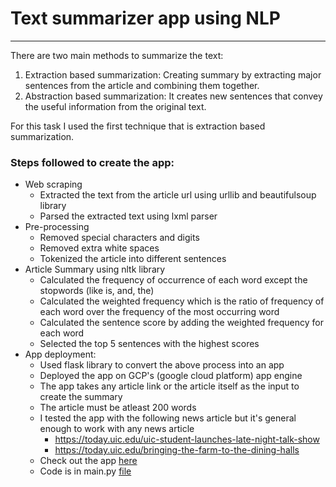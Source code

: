 # Text summarizer app using NLP

------

There are two main methods to summarize the text:
1. Extraction based summarization:
   Creating summary by extracting major sentences from the article and combining them together.
2. Abstraction based summarization:
   It creates new sentences that convey the useful information from the original text.

For this task I used the first technique that is extraction based summarization.

### Steps followed to create the app:
- Web scraping
  - Extracted the text from the article url using urllib and beautifulsoup library
  - Parsed the extracted text using lxml parser
- Pre-processing
  - Removed special characters and digits
  - Removed extra white spaces
  - Tokenized the article into different sentences
- Article Summary using nltk library
  - Calculated the frequency of occurrence of each word except the stopwords (like is, and, the)
  - Calculated the weighted frequency which is the ratio of frequency of each word over the frequency of the most
       occurring word
  - Calculated the sentence score by adding the weighted frequency for each word
  - Selected the top 5 sentences with the highest scores
- App deployment:
  - Used flask library to convert the above process into an app
  - Deployed the app on GCP's (google cloud platform) app engine
  - The app takes any article link or the article itself as the input to create the summary
  - The article must be atleast 200 words    
  - I tested the app with the following news article but it's general enough to work with any news article
    - https://today.uic.edu/uic-student-launches-late-night-talk-show
    - https://today.uic.edu/bringing-the-farm-to-the-dining-halls
  - Check out the app [here][]
  - Code is in main.py [file][]

<!-- external links -->
[file]:https://github.com/radhikesh/nlp_app/blob/master/main.py
[here]:https://text-summarizer-nlp-app.appspot.com/


